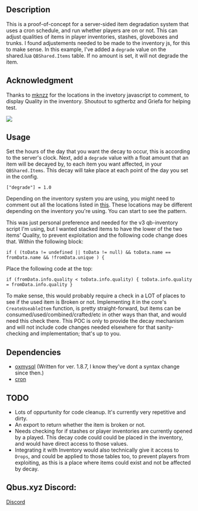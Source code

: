 ## Description
This is a proof-of-concept for a server-sided item degradation system that uses a cron schedule, and run whether players are on or not. This can adjust qualities of items in player inventories, stashes, gloveboxes and trunks. I found adjustements needed to be made to the inventory js, for this to make sense. In this example, I've added a `degrade` value on the shared.lua `QBShared.Items` table. If no amount is set, it will not degrade the item.

## Acknowledgment
Thanks to [mknzz](https://github.com/mknzz/qb-durability) for the locations in the invetory javascript to comment, to display Quality in the inventory. Shoutout to sgtherbz and Griefa for helping test.

![](https://i.imgur.com/zppoJPE.png)
## Usage
Set the hours of the day that you want the decay to occur, this is according to the server's clock. Next, add a `degrade` value with a float amount that an item will be decayed by, to each item you want affected, in your `QBShared.Items`. This decay will take place at each point of the day you set in the config.

`
["degrade"] = 1.0
`

Depending on the inventory system you are using, you might need to comment out all the locations listed in [this](https://github.com/mknzz/qb-inventory/commit/5bc5e2016e2b44d18fb2568d108b874c5e208e47). These locations may be different depending on the inventory you're using. You can start to see the pattern.

This was just personal preference and needed for the v3 qb-inventory script I'm using, but I wanted stacked items to have the lower of the two items' Quality, to prevent exploitation and the following code change does that. Within the following block:

`if (
    (toData != undefined || toData != null) &&
    toData.name == fromData.name &&
    !fromData.unique
) {`

Place the following code at the top:

`if (fromData.info.quality < toData.info.quality) {
    toData.info.quality = fromData.info.quality
}`

To make sense, this would probably require a check in a LOT of places to see if the used item is Broken or not. Implementing it in the core's `CreateUseableItem` function, is pretty straight-forward, but items can be consumed/used/combined/crafted/etc in other ways than that, and would need this check there. This POC is only to provide the decay mechanism and will not include code changes needed elsewhere for that sanity-checking and implementation; that's up to you.

## Dependencies
- [oxmysql](https://github.com/overextended/oxmysql) (Written for ver. 1.8.7, I know they've dont a syntax change since then.)
- [cron](https://github.com/esx-framework/cron)

## TODO
- Lots of oppurtunity for code cleanup. It's currently very repetitive and dirty.
- An export to return whether the item is broken or not.
- Needs checking for if stashes or player inventories are currently opened by a played. This decay code could could be placed in the inventory, and would have direct access to those values.
- Integrating it with Inventory would also technically give it access to `Drops`, and could be applied to those tables too, to prevent players from exploiting, as this is a place where items could exist and not be affected by decay.

## Qbus.xyz Discord:
[Discord](https://discord.gg/Gec9kBKwcB)
